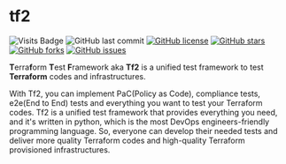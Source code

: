 # tf2

![Visits Badge](https://badges.pufler.dev/visits/tf2project/tf2)
![GitHub last commit](https://img.shields.io/github/last-commit/tf2project/tf2)
[![GitHub license](https://img.shields.io/github/license/tf2project/tf2)](https://github.com/tf2project/tf2/blob/master/LICENSE)
[![GitHub stars](https://img.shields.io/github/stars/tf2project/tf2)](https://github.com/tf2project/tf2/stargazers)
[![GitHub forks](https://img.shields.io/github/forks/tf2project/tf2)](https://github.com/tf2project/tf2/network)
[![GitHub issues](https://img.shields.io/github/issues/tf2project/tf2)](https://github.com/tf2project/tf2/issues)

**T**erra**f**orm  **T**est **F**ramework aka **Tf2** is a unified test framework to test **Terraform** codes and infrastructures.

With Tf2, you can implement PaC(Policy as Code), compliance tests, e2e(End to End) tests and everything you want to test your Terraform codes. Tf2 is a unified test framework that provides everything you need, and it's written in python, which is the most DevOps engineers-friendly programming language. So, everyone can develop their needed tests and deliver more quality Terraform codes and high-quality Terraform provisioned infrastructures.
